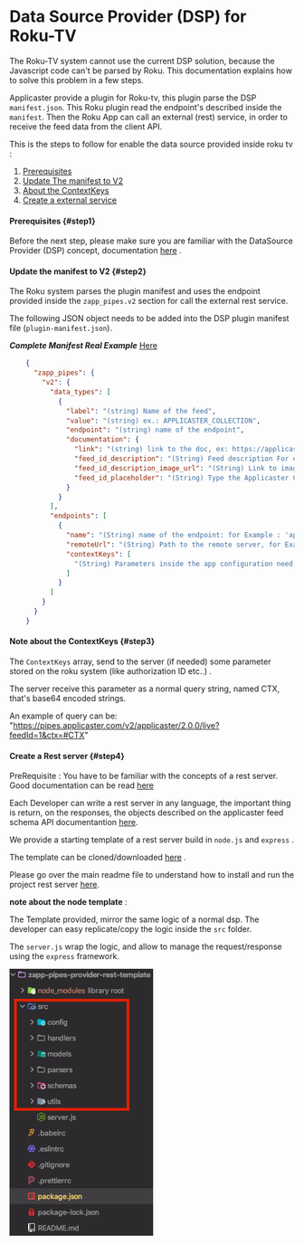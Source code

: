 # Data Source Provider (DSP) for Roku-TV

The Roku-TV system cannot use the current DSP solution, because the Javascript code can't be parsed by Roku. This documentation explains how to solve this problem in a few steps.

Applicaster provide a plugin for Roku-tv, this plugin parse the DSP `manifest.json`. This Roku plugin read the endpoint's described inside the `manifest`. Then the Roku App can call an external (rest) service, in order to receive the feed data from the client API.

This is the steps to follow for enable the data source provided inside roku tv :

1. [Prerequisites](#step1)
2. [Update The manifest to V2](#step2)
3. [About the ContextKeys](#step3)
4. [Create a external service](#step4)

#### Prerequisites {#step1}
Before the next step, please make sure you are familiar with the DataSource Provider (DSP) concept, documentation [here](Home.md) .

#### Update the manifest to V2 {#step2}
The Roku system parses the plugin manifest and uses the endpoint provided inside the ```zapp_pipes.v2``` section for call the external rest service.

The following JSON object needs to be added into the DSP plugin manifest file (`plugin-manifest.json`).

***Complete Manifest Real Example*** [Here](https://zapp.applicaster.com/admin/plugin_versions/9909/plugin_manifests/9909)

```json
    {
      "zapp_pipes": {
        "v2": {
          "data_types": [
            {
              "label": "(string) Name of the feed",
              "value": "(string) ex.: APPLICASTER_COLLECTION",
              "endpoint": "(string) name of the endpoint",
              "documentation": {
                "link": "(string) link to the doc, ex: https://applicaster.zendesk.com/hc/en-us/articles/204644569-Collections",
                "feed_id_description": "(String) Feed description For example: `accounts/xxx/broadcasters/yyy/collections/zzz`",
                "feed_id_description_image_url": "(String) Link to image url description",
                "feed_id_placeholder": "(String) Type the Applicaster Collection ID"
              }
            }
          ],
          "endpoints": [
            {
              "name": "(String) name of the endpoint: for Example : 'app'",
              "remoteUrl": "(String) Path to the remote server, for Example: https://admin.applicaster.com/pipesv2/app/feed",
              "contextKeys": [
                "(String) Parameters inside the app configuration need to be sent to the external server, for Example: 'bundleIdentifier'"
              ]
            }
          ]
        }
      }
    }  
```

#### Note about the ContextKeys {#step3}
The `ContextKeys` array, send to the server (if needed) some parameter stored on the roku system (like authorization ID etc..) .

The server receive this parameter as a normal query string, named CTX, that's base64 encoded strings.

An example of query can be: "https://pipes.applicaster.com/v2/applicaster/2.0.0/live?feedId=1&ctx=#CTX"

#### Create a Rest server {#step4}
PreRequisite : You have to be familiar with the concepts of a rest server.
Good documentation can be read [here](https://www.codecademy.com/articles/what-is-rest)

Each Developer can write a rest server in any language, the important thing is return, on the responses, the objects described on the applicaster feed schema API documentantion [here](https://developer.applicaster.com/Zapp-Pipes/5.-Feed-API.html).

We provide a starting template of a rest server build in `node.js` and `express` .

The template can be cloned/downloaded [here](https://github.com/applicaster/zapp-pipes-provider-rest-template) .

Please go over the main readme file to understand how to install and run the project rest server [here](https://github.com/applicaster/zapp-pipes-provider-rest-template/blob/master/README.md).


**note about the node template** :

The Template provided, mirror the same logic of a normal dsp. The developer can easy replicate/copy the logic inside the `src` folder.

The `server.js` wrap the logic, and allow to manage the request/response using the `express` framework.

![rest-server-structure](./rest-server-structure.png)
